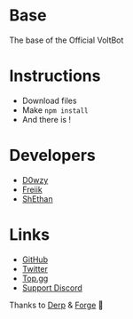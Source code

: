 # Base
The base of the Official VoltBot

# Instructions
- Download files
- Make ``npm install``
- And there is !

# Developers
- [D0wzy](https://github.com/D0wzy)
- [Freiik](https://github.com/Freiik)
- [ShEthan](https://github.com/ImShethan)

# Links
- [GitHub](https://github.com/VoltBot-Discord)
- [Twitter](https://twitter.com/VoltBot_xyz)
- [Top.gg](https://top.gg/bot/699534920271265812)
- [Support Discord](https://gg.discord.fr/VoltBot)

Thanks to [Derp](https://github.com/Derpinou) & [Forge](https://github.com/ForgeOff) 🎉
